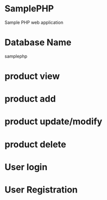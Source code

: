 # SamplePHP
Sample PHP web application

# Database Name
samplephp
# product view
# product add
# product update/modify
# product delete
# User login
# User Registration


